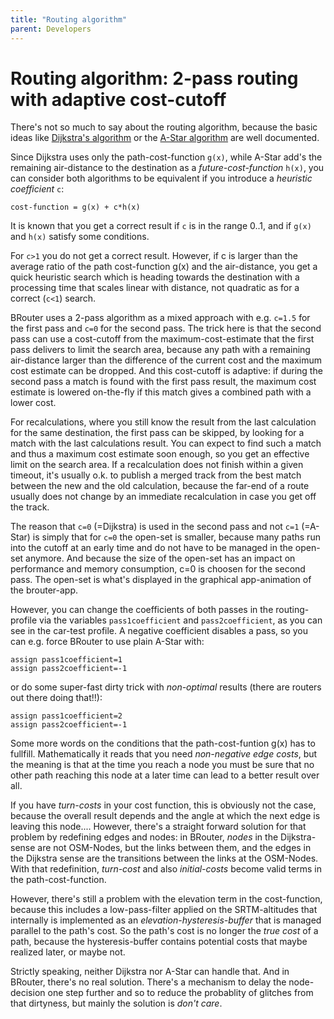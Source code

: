 ```yaml
---
title: "Routing algorithm"
parent: Developers
---
```


# Routing algorithm: 2-pass routing with adaptive cost-cutoff

There's not so much to say about the routing algorithm, because the basic ideas
like [Dijkstra's algorithm](http://en.wikipedia.org/wiki/Dijkstra%27s_algorithm)
or the [A-Star algorithm](http://en.wikipedia.org/wiki/A*_search_algorithm) are
well documented.

Since Dijkstra uses only the path-cost-function `g(x)`, while A-Star add's the
remaining air-distance to the destination as a *future-cost-function* `h(x)`,
you can consider both algorithms to be equivalent if you introduce a *heuristic
coefficient* `c`:

```
cost-function = g(x) + c*h(x)
```

It is known that you get a correct result if `c` is in the range 0..1, and if
`g(x)` and `h(x)` satisfy some conditions.

For `c>1` you do not get a correct result. However, if c is larger than the
average ratio of the path cost-function g(x) and the air-distance, you get a
quick heuristic search which is heading towards the destination with a
processing time that scales linear with distance, not quadratic as for a correct
(`c<1`) search.

BRouter uses a 2-pass algorithm as a mixed approach with e.g. `c=1.5` for the
first pass and `c=0` for the second pass. The trick here is that the second pass
can use a cost-cutoff from the maximum-cost-estimate that the first pass
delivers to limit the search area, because any path with a remaining
air-distance larger than the difference of the current cost and the maximum cost
estimate can be dropped. And this cost-cutoff is adaptive: if during the second
pass a match is found with the first pass result, the maximum cost estimate is
lowered on-the-fly if this match gives a combined path with a lower cost.

For recalculations, where you still know the result from the last calculation
for the same destination, the first pass can be skipped, by looking for a match
with the last calculations result. You can expect to find such a match and thus
a maximum cost estimate soon enough, so you get an effective limit on the search
area. If a recalculation does not finish within a given timeout, it's usually
o.k. to publish a merged track from the best match between the new and the old
calculation, because the far-end of a route usually does not change by an
immediate recalculation in case you get off the track.

The reason that `c=0` (=Dijkstra) is used in the second pass and not `c=1`
(=A-Star) is simply that for `c=0` the open-set is smaller, because many paths
run into the cutoff at an early time and do not have to be managed in the
open-set anymore. And because the size of the open-set has an impact on
performance and memory consumption, c=0 is choosen for the second pass. The
open-set is what's displayed in the graphical app-animation of the brouter-app.

However, you can change the coefficients of both passes in the routing-profile
via the variables `pass1coefficient` and `pass2coefficient`, as you can see in
the car-test profile. A negative coefficient disables a pass, so you can e.g.
force BRouter to use plain A-Star with:

```
assign pass1coefficient=1
assign pass2coefficient=-1
```

or do some super-fast dirty trick with *non-optimal* results (there are routers
out there doing that!!):

```
assign pass1coefficient=2
assign pass2coefficient=-1
```

Some more words on the conditions that the path-cost-funtion g(x) has to
fullfill. Mathematically it reads that you need *non-negative edge costs*, but
the meaning is that at the time you reach a node you must be sure that no other
path reaching this node at a later time can lead to a better result over all.

If you have *turn-costs* in your cost function, this is obviously not the case,
because the overall result depends and the angle at which the next edge is
leaving this node.... However, there's a straight forward solution for that
problem by redefining edges and nodes: in BRouter, *nodes* in the Dijkstra-sense
are not OSM-Nodes, but the links between them, and the edges in the Dijkstra
sense are the transitions between the links at the OSM-Nodes. With that
redefinition, *turn-cost* and also *initial-costs* become valid terms in the
path-cost-function.

However, there's still a problem with the elevation term in the cost-function,
because this includes a low-pass-filter applied on the SRTM-altitudes that
internally is implemented as an *elevation-hysteresis-buffer* that is managed
parallel to the path's cost. So the path's cost is no longer the *true cost* of
a path, because the hysteresis-buffer contains potential costs that maybe
realized later, or maybe not.

Strictly speaking, neither Dijkstra nor A-Star can handle that. And in BRouter,
there's no real solution. There's a mechanism to delay the node-decision one
step further and so to reduce the probablity of glitches from that dirtyness,
but mainly the solution is *don't care*.
